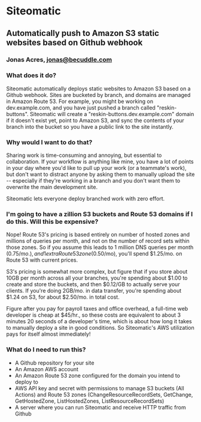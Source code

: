 # Siteomatic
## Automatically push to Amazon S3 static websites based on Github webhook
### Jonas Acres, jonas@becuddle.com

### What does it do?
Siteomatic automatically deploys static websites to Amazon S3 based on a Github webhook. Sites are bucketed by branch, and domains are managed in Amazon Route 53. For example, you might be working on dev.example.com, and you have just pushed a branch called "reskin-buttons". Siteomatic will create a "reskin-buttons.dev.example.com" domain if it doesn't exist yet, point to Amazon S3, and sync the contents of your branch into the bucket so you have a public link to the site instantly.

### Why would I want to do that?
Sharing work is time-consuming and annoying, but essential to collaboration. If your workflow is anything like mine, you have a lot of points in your day where you'd like to pull up your work (or a teammate's work), but don't want to distract anyone by asking them to manually upload the site -- especially if they're working in a branch and you don't want them to overwrite the main development site.

Siteomatic lets everyone deploy branched work with zero effort.

### I'm going to have a zillion S3 buckets and Route 53 domains if I do this. Will this be expensive?
Nope! Route 53's pricing is based entirely on number of hosted zones and millions of queries per month, and not on the number of record sets within those zones. So if you assume this leads to 1 million DNS queries per month ($0.75/mo.), and 1 extra Route 53 zone ($0.50/mo), you'll spend $1.25/mo. on Route 53 with current prices.

S3's pricing is somewhat more complex, but figure that if you store about 10GB per month across all your branches, you're spending about $1.00 to create and store the buckets, and then $0.12/GB to actually serve your clients. If you're doing 2GB/mo. in data transfer, you're spending about $1.24 on S3, for about $2.50/mo. in total cost.

Figure after you pay for payroll taxes and office overhead, a full-time web developer is cheap at $45/hr., so these costs are equivalent to about 3 minutes 20 seconds of a developer's time, which is about how long it takes to manually deploy a site in good conditions. So Siteomatic's AWS utilization pays for itself almost immediately!

### What do I need to run this?
* A Github repository for your site
* An Amazon AWS account
* An Amazon Route 53 zone configured for the domain you intend to deploy to
* AWS API key and secret with permissions to manage S3 buckets (All Actions) and Route 53 zones (ChangeResourceRecordSets, GetChange, GetHostedZone, ListHostedZones, ListResourceRecordSets)
* A server where you can run Siteomatic and receive HTTP traffic from Github


